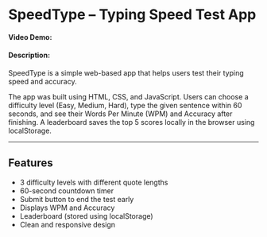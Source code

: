 # SpeedType – Typing Speed Test App

#### Video Demo: <YOUR VIDEO LINK HERE>
#### Description:

SpeedType is a simple web-based app that helps users test their typing speed and accuracy.

The app was built using HTML, CSS, and JavaScript. Users can choose a difficulty level (Easy, Medium, Hard), type the given sentence within 60 seconds, and see their Words Per Minute (WPM) and Accuracy after finishing. A leaderboard saves the top 5 scores locally in the browser using localStorage.

---

## Features

- 3 difficulty levels with different quote lengths
- 60-second countdown timer
- Submit button to end the test early
- Displays WPM and Accuracy
- Leaderboard (stored using localStorage)
- Clean and responsive design




